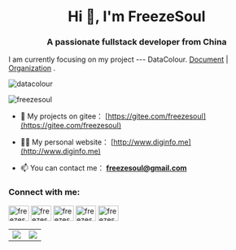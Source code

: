 <h1 align="center">Hi 👋, I'm FreezeSoul</h1>
<h3 align="center">A passionate fullstack developer from China</h3>

I am currently focusing on my project --- DataColour. [Document](http://39.101.138.43:8686/zh/dvp/product-description) | [Organization](https://gitee.com/DataColour) .

<p align="left"> <img src="https://www.diginfo.me/images/datacolour-editor.png" alt="datacolour" /> </p>

<p align="left"> <img src="https://komarev.com/ghpvc/?username=freezesoul&label=Profile%20views&color=0e75b6&style=flat" alt="freezesoul" /> </p>

- 👯 My projects on gitee： [https://gitee.com/freezesoul](https://gitee.com/freezesoul)

- 👨‍💻 My personal website： [http://www.diginfo.me](http://www.diginfo.me)

- 📫 You can contact me： **freezesoul@gmail.com**

<h3 align="left">Connect with me:</h3>
<p align="left">
<a href="https://twitter.com/freezesoul" target="blank"><img align="center" src="https://cdn.jsdelivr.net/npm/simple-icons@3.12.0/icons/twitter.svg" alt="freezesoul" height="30" width="40" /></a>
<a href="https://www.weibo.com/37888235" target="blank"><img align="center" src="https://cdn.jsdelivr.net/npm/simple-icons@3.12.0/icons/sinaweibo.svg" alt="freezesoul" height="30" width="40" /></a>
<a href="https://www.douban.com/people/FreezeSoul" target="blank"><img align="center" src="https://cdn.jsdelivr.net/npm/simple-icons@3.12.0/icons/douban.svg" alt="freezesoul" height="30" width="40" /></a>
<a href="https://www.zhihu.com/people/FreezeSoul" target="blank"><img align="center" src="https://cdn.jsdelivr.net/npm/simple-icons@3.12.0/icons/zhihu.svg" alt="freezesoul" height="30" width="40" /></a>
<a href="https://space.bilibili.com/22079420" target="blank"><img align="center" src="https://cdn.jsdelivr.net/npm/simple-icons@3.12.0/icons/bilibili.svg" alt="freezesoul" height="30" width="40" /></a> 
</p>

<table>
  <tr>
    <td align="center" style="padding=0;width=50%;">
      <img align="center" style="padding=0;" src="https://github-readme-stats.vercel.app/api/?username=freezesoul&show_icons=true&hide_border=true&icon_color=C9F9D9&hide_title=true&count_private=true" />

  <td align="center" style="padding=0;width=70%;">
     <img align="center" style="padding=0;" src="https://github-readme-stats.quantumlytangled.vercel.app/api/top-langs/?username=freezesoul&layout=compact&show_icons=true&hide_border=true&icon_color=f0f0f000&count_private=true" />
    </td>
  </tr>
</table>
